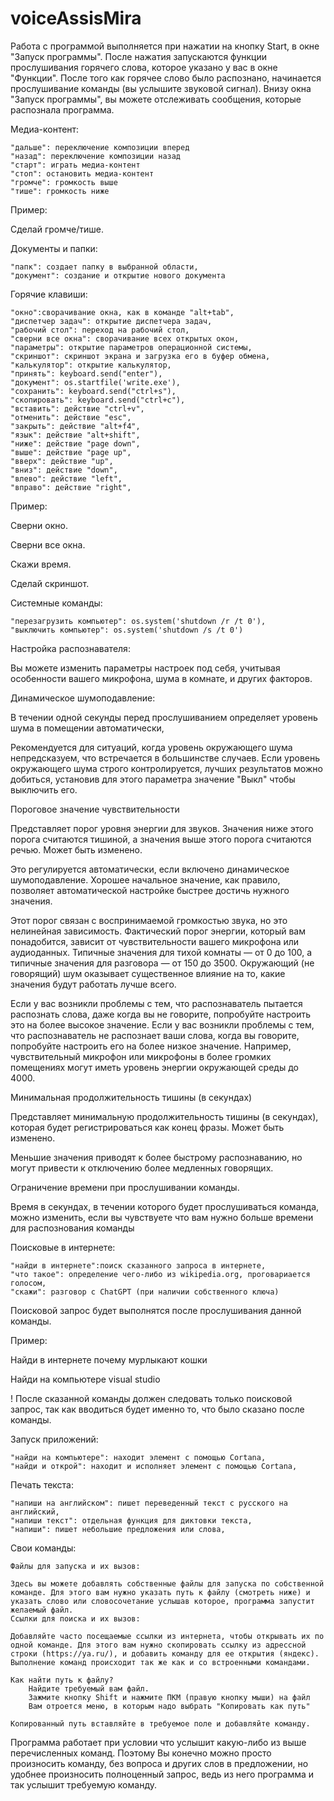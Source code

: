 # voiceAssisMira

Работа с программой выполняется при нажатии на кнопку Start, в окне "Запуск программы". После нажатия запускаются функции прослушивания горячего слова, которое указано у вас в окне "Функции". После того как горячее слово было распознано, начинается прослушивание команды (вы услышите звуковой сигнал). Внизу окна "Запуск программы", вы можете отслеживать сообщения, которые распознала программа.

Медиа-контент:

    "дальше": переключение композиции вперед
    "назад": переключение композиции назад
    "старт": играть медиа-контент
    "стоп": остановить медиа-контент
    "громче": громкость выше
    "тише": громкость ниже

Пример:

Сделай громче/тише.

Документы и папки:

    "папк": создает папку в выбранной области,
    "документ": создание и открытие нового документа

Горячие клавиши:

    "окно":сворачивание окна, как в команде "alt+tab",
    "диспетчер задач": открытие диспетчера задач,
    "рабочий стол": переход на рабочий стол,
    "сверни все окна": сворачивание всех открытых окон,
    "параметры": открытие параметров операционной системы,
    "скриншот": скриншот экрана и загрузка его в буфер обмена,
    "калькулятор": открытие калькулятор,
    "принять": keyboard.send("enter"),
    "документ": os.startfile('write.exe'),
    "сохранить": keyboard.send("ctrl+s"),
    "скопировать": keyboard.send("ctrl+c"),
    "вставить": действие "ctrl+v",
    "отменить": действие "esc",
    "закрыть": действие "alt+f4",
    "язык": действие "alt+shift",
    "ниже": действие "page down",
    "выше": действие "page up",
    "вверх": действие "up",
    "вниз": действие "down",
    "влево": действие "left",
    "вправо": действие "right",

Пример:

Сверни окно.

Сверни все окна.

Скажи время.

Сделай скриншот.

Системные команды:

    "перезагрузить компьютер": os.system('shutdown /r /t 0'),
    "выключить компьютер": os.system('shutdown /s /t 0')

Настройка распознавателя:

Вы можете изменить параметры настроек под себя, учитывая особенности вашего микрофона, шума в комнате, и других факторов.

Динамическое шумоподавление:

В течении одной секунды перед прослушиванием определяет уровень шума в помещении автоматически,

Рекомендуется для ситуаций, когда уровень окружающего шума непредсказуем, что встречается в большинстве случаев. Если уровень окружающего шума строго контролируется, лучших результатов можно добиться, установив для этого параметра значение "Выкл" чтобы выключить его.

Пороговое значение чувствительности

Представляет порог уровня энергии для звуков. Значения ниже этого порога считаются тишиной, а значения выше этого порога считаются речью. Может быть изменено.

Это регулируется автоматически, если включено динамическое шумоподавление. Хорошее начальное значение, как правило, позволяет автоматической настройке быстрее достичь нужного значения.

Этот порог связан с воспринимаемой громкостью звука, но это нелинейная зависимость. Фактический порог энергии, который вам понадобится, зависит от чувствительности вашего микрофона или аудиоданных. Типичные значения для тихой комнаты — от 0 до 100, а типичные значения для разговора — от 150 до 3500. Окружающий (не говорящий) шум оказывает существенное влияние на то, какие значения будут работать лучше всего.

Если у вас возникли проблемы с тем, что распознаватель пытается распознать слова, даже когда вы не говорите, попробуйте настроить это на более высокое значение. Если у вас возникли проблемы с тем, что распознаватель не распознает ваши слова, когда вы говорите, попробуйте настроить его на более низкое значение. Например, чувствительный микрофон или микрофоны в более громких помещениях могут иметь уровень энергии окружающей среды до 4000.

Минимальная продолжительность тишины (в секундах)

Представляет минимальную продолжительность тишины (в секундах), которая будет регистрироваться как конец фразы. Может быть изменено.

Меньшие значения приводят к более быстрому распознаванию, но могут привести к отключению более медленных говорящих.

Ограничение времени при прослушивании команды.

Время в секундах, в течении которого будет прослушиваться команда, можно изменить, если вы чувствуете что вам нужно больше времени для распознования команды

Поисковые в интернете:

    "найди в интернете":поиск сказанного запроса в интернете,
    "что такое": определение чего-либо из wikipedia.org, проговариается голосом,
    "скажи": разговор с ChatGPT (при наличии собственного ключа)

Поисковой запрос будет выполнятся после прослушивания данной команды.

Пример:

Найди в интернете почему мурлыкают кошки

Найди на компьютере visual studio

! После сказанной команды должен следовать только поисковой запрос, так как вводиться будет именно то, что было сказано после команды.

Запуск приложений:

    "найди на компьютере": находит элемент с помощью Cortana,
    "найди и открой": находит и исполняет элемент с помощью Cortana,

Печать текста:

    "напиши на английском": пишет переведенный текст с русского на английский,
    "напиши текст": отдельная функция для диктовки текста,
    "напиши": пишет небольшие предложения или слова,

Свои команды:

    Файлы для запуска и их вызов:

    Здесь вы можете добавлять собственные файлы для запуска по собственной команде. Для этого вам нужно указать путь к файлу (смотреть ниже) и указать слово или словосочетание услышав которое, программа запустит желаемый файл.
    Ссылки для поиска и их вызов:

    Добавляйте часто посещаемые ссылки из интернета, чтобы открывать их по одной команде. Для этого вам нужно скопировать ссылку из адрессной строки (https://ya.ru/), и добавить команду для ее открытия (яндекс). Выполнение команд происходит так же как и со встроенными командами.

    Как найти путь к файлу?
        Найдите требуемый вам файл.
        Зажмите кнопку Shift и нажмите ПКМ (правую кнопку мыши) на файл
        Вам отроется меню, в которым надо выбрать "Копировать как путь"

    Копированный путь вставляйте в требуемое поле и добавляйте команду.

Программа работает при условии что услышит какую-либо из выше перечисленных команд. Поэтому Вы конечно можно просто произносить команду, без вопроса и других слов в предложении, но удобнее произносить полноценный запрос, ведь из него программа и так услышит требуемую команду.
